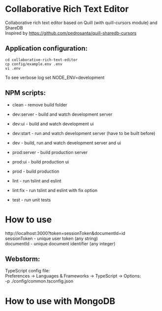 # Collaborative Rich Text Editor

Collaborative rich text editor based on Quill (with quill-cursors module) and ShareDB  
Inspired by https://github.com/pedrosanta/quill-sharedb-cursors

## Application configuration:
```
cd collaborative-rich-text-editor
cp config/example.env .env
vi .env
``` 
To see verbose log set NODE_ENV=development  

## NPM scripts:
- clean - remove build folder
- dev:server - build and watch development server
- dev:ui - build and watch development ui
- dev:start - run and watch development server (have to be built before)
- dev - build, run and watch development server and ui

- prod:server - build production server
- prod:ui - build production ui
- prod - build production

- lint - run tslint and eslint
- lint:fix - run tslint and eslint with fix option
- test - run unit tests

# How to use
http://localhost:3000?token=sessionToken&documentId=id  
sessionToken - unique user token (any string)  
documentId - unique document identifier (any integer)  

## Webstorm:
TypeScript config file:  
Preferences -> Languages & Frameworks -> TypeScript -> Options:  
-p ./config/common.tsconfig.json  


# How to use with MongoDB
